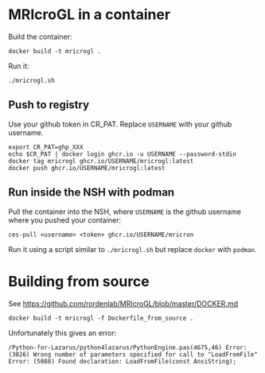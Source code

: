 # MRIcroGL in a container

Build the container:
```
docker build -t mricrogl .
```

Run it:
```
./mricrogl.sh
```

## Push to registry

Use your github token in CR_PAT.
Replace `USERNAME` with your github username.
```
export CR_PAT=ghp_XXX
echo $CR_PAT | docker login ghcr.io -u USERNAME --password-stdin
docker tag mricrogl ghcr.io/USERNAME/mricrogl:latest
docker push ghcr.io/USERNAME/mricrogl:latest
```

## Run inside the NSH with podman

Pull the container into the NSH, where `USERNAME` is the github username where you pushed your container:
```
ces-pull <username> <token> ghcr.io/USERNAME/mricron
```

Run it using a script similar to `./mricrogl.sh` but replace `docker` with `podman`.


# Building from source

See https://github.com/rordenlab/MRIcroGL/blob/master/DOCKER.md

```
docker build -t mricrogl -f Dockerfile_from_source .
```

Unfortunately this gives an error:
```
/Python-for-Lazarus/python4lazarus/PythonEngine.pas(4675,46) Error: (3026) Wrong number of parameters specified for call to "LoadFromFile"
Error: (5088) Found declaration: LoadFromFile(const AnsiString);
```
